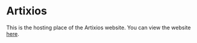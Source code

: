 # Artixios
This is the hosting place of the Artixios website.
You can view the website [here](https://www.artixios.com).
